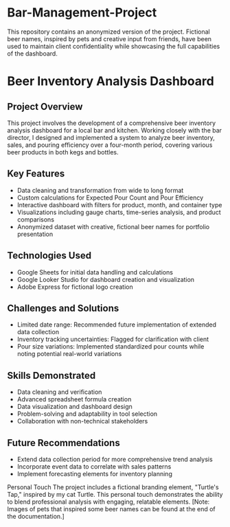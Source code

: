 # Bar-Management-Project

This repository contains an anonymized version of the project. Fictional beer names, inspired by pets and creative input from friends, have been used to maintain client confidentiality while showcasing the full capabilities of the dashboard. 

# Beer Inventory Analysis Dashboard

## Project Overview
This project involves the development of a comprehensive beer inventory analysis dashboard for a local bar and kitchen. Working closely with the bar director, I designed and implemented a system to analyze beer inventory, sales, and pouring efficiency over a four-month period, covering various beer products in both kegs and bottles.

## Key Features

- Data cleaning and transformation from wide to long format
- Custom calculations for Expected Pour Count and Pour Efficiency
- Interactive dashboard with filters for product, month, and container type
- Visualizations including gauge charts, time-series analysis, and product comparisons
- Anonymized dataset with creative, fictional beer names for portfolio presentation

## Technologies Used

- Google Sheets for initial data handling and calculations
- Google Looker Studio for dashboard creation and visualization
- Adobe Express for fictional logo creation

## Challenges and Solutions

- Limited date range: Recommended future implementation of extended data collection
- Inventory tracking uncertainties: Flagged for clarification with client
- Pour size variations: Implemented standardized pour counts while noting potential real-world variations

## Skills Demonstrated

- Data cleaning and verification
- Advanced spreadsheet formula creation
- Data visualization and dashboard design
- Problem-solving and adaptability in tool selection
- Collaboration with non-technical stakeholders

## Future Recommendations

- Extend data collection period for more comprehensive trend analysis
- Incorporate event data to correlate with sales patterns
- Implement forecasting elements for inventory planning



Personal Touch
The project includes a fictional branding element, "Turtle's Tap," inspired by my cat Turtle. This personal touch demonstrates the ability to blend professional analysis with engaging, relatable elements.
[Note: Images of pets that inspired some beer names can be found at the end of the documentation.]
